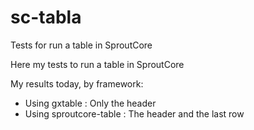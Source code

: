 # sc-tabla
Tests for run a table in SproutCore

Here my tests to run a table in SproutCore

My results today, by framework:
- Using gxtable : Only the header
- Using sproutcore-table : The header and the last row
